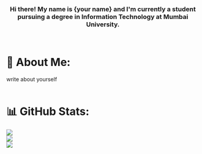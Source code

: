 <h3 align = "center">Hi there! My name is {your name} and I'm currently a student pursuing a degree in Information Technology at Mumbai University.</h3>
<br>
 
# 💫 About Me:
 write about yourself
<br>
<br>

# 📊 GitHub Stats:
![](https://github-readme-stats.vercel.app/api?username=USERNAME&theme=dark&hide_border=false&include_all_commits=true&count_private=true)<br/>
![](https://github-readme-streak-stats.herokuapp.com/?user=USERNAME&theme=dark&hide_border=false)<br/>
![](https://github-readme-stats.vercel.app/api/top-langs/?username=USERNAME&theme=dark&hide_border=false&include_all_commits=true&count_private=true&layout=compact)
